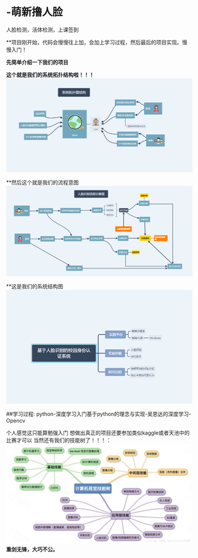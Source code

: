 # -萌新撸人脸
人脸检测，活体检测，上课签到

**项目刚开始，代码会慢慢往上加，会加上学习过程，然后最后的项目实现。慢慢入门！


**先简单介绍一下我们的项目**

**这个就是我们的系统拓扑结构啦！！！**
![images](images/系统拓扑结构png版本.png)


**然后这个就是我们的流程意图
![images](images/人脸识别流程示意图png版本.png)


**这是我们的系统结构图
![images](images/基于人脸识别的校园认证系统png版本.png)


##学习过程:
python-深度学习入门基于python的理念与实现-吴恩达的深度学习-Opencv

个人感觉这只能算勉强入门 想做出真正的项目还要参加类似kaggle或者天池中的比赛才可以
当然还有我们的技能树了！！！：
![images](images/技能树.png)
**重剑无锋，大巧不公。**
